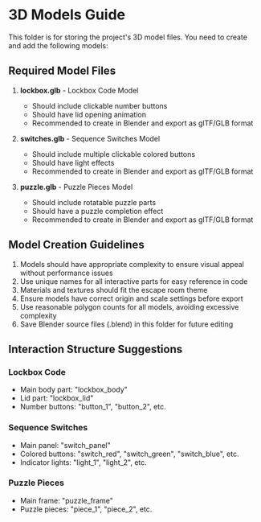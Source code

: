 # 3D Models Guide

This folder is for storing the project's 3D model files. You need to create and add the following models:

## Required Model Files

1. **lockbox.glb** - Lockbox Code Model
   - Should include clickable number buttons
   - Should have lid opening animation
   - Recommended to create in Blender and export as glTF/GLB format

2. **switches.glb** - Sequence Switches Model
   - Should include multiple clickable colored buttons
   - Should have light effects
   - Recommended to create in Blender and export as glTF/GLB format

3. **puzzle.glb** - Puzzle Pieces Model
   - Should include rotatable puzzle parts
   - Should have a puzzle completion effect
   - Recommended to create in Blender and export as glTF/GLB format

## Model Creation Guidelines

1. Models should have appropriate complexity to ensure visual appeal without performance issues
2. Use unique names for all interactive parts for easy reference in code
3. Materials and textures should fit the escape room theme
4. Ensure models have correct origin and scale settings before export
5. Use reasonable polygon counts for all models, avoiding excessive complexity
6. Save Blender source files (.blend) in this folder for future editing

## Interaction Structure Suggestions

### Lockbox Code
- Main body part: "lockbox_body"
- Lid part: "lockbox_lid"
- Number buttons: "button_1", "button_2", etc.

### Sequence Switches
- Main panel: "switch_panel"
- Colored buttons: "switch_red", "switch_green", "switch_blue", etc.
- Indicator lights: "light_1", "light_2", etc.

### Puzzle Pieces
- Main frame: "puzzle_frame"
- Puzzle pieces: "piece_1", "piece_2", etc. 